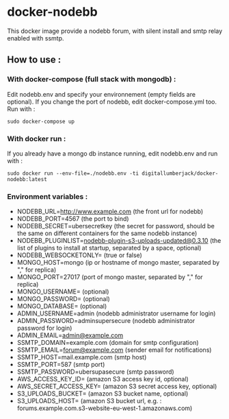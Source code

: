 docker-nodebb
===========

This docker image provide a nodebb forum, with silent install and smtp relay enabled with ssmtp.

## How to use : 
### With docker-compose (full stack with mongodb) :
Edit nodebb.env and specify your environnement (empty fields are optional). If you change the port of nodebb, edit docker-compose.yml too.
Run with : 
```
sudo docker-compose up
```

### With docker run : 
If you already have a mongo db instance running, edit nodebb.env and run with :
```
sudo docker run --env-file=./nodebb.env -ti digitallumberjack/docker-nodebb:latest
```

### Environment variables : 
* NODEBB_URL=http://www.example.com (the front url for nodebb)
* NODEBB_PORT=4567 (the port to bind)
* NODEBB_SECRET=ubersecretkey (the secret for password, should be the same on different containers for the same nodebb instance)
* NODEBB_PLUGINLIST=nodebb-plugin-s3-uploads-updated@0.3.10 (the list of plugins to install at startup, separated by a space, optional)
* NODEBB_WEBSOCKETONLY= (true or false)
* MONGO_HOST=mongo (ip or hostname of mongo master, separated by "," for replica)
* MONGO_PORT=27017 (port of mongo master, separated by "," for replica)
* MONGO_USERNAME= (optional)
* MONGO_PASSWORD= (optional)
* MONGO_DATABASE= (optional)
* ADMIN_USERNAME=admin (nodebb administrator username for login)
* ADMIN_PASSWORD=adminsupersecure (nodebb administrator password for login)
* ADMIN_EMAIL=admin@example.com
* SSMTP_DOMAIN=example.com (domain for smtp configuration)
* SSMTP_EMAIL=forum@example.com (sender email for notifications)
* SSMTP_HOST=mail.example.com (smtp host)
* SSMTP_PORT=587 (smtp port)
* SSMTP_PASSWORD=ubersupasecure (smtp password)
* AWS_ACCESS_KEY_ID= (amazon S3 access key id, optional)
* AWS_SECRET_ACCESS_KEY= (amazon S3 secret access key, optional)
* S3_UPLOADS_BUCKET= (amazon S3 bucket name, optional)
* S3_UPLOADS_HOST= (amazon S3 bucket url, e.g. : forums.example.com.s3-website-eu-west-1.amazonaws.com)

